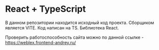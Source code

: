 # React + TypeScript

В данном репозитории находится исходный код проекта. Сборщиком является VITE. Код написан на TS. Библиотека React.

Проверить работоспособность сайта можно по данной ссылке - https://weblex.frontend-andrey.ru/

